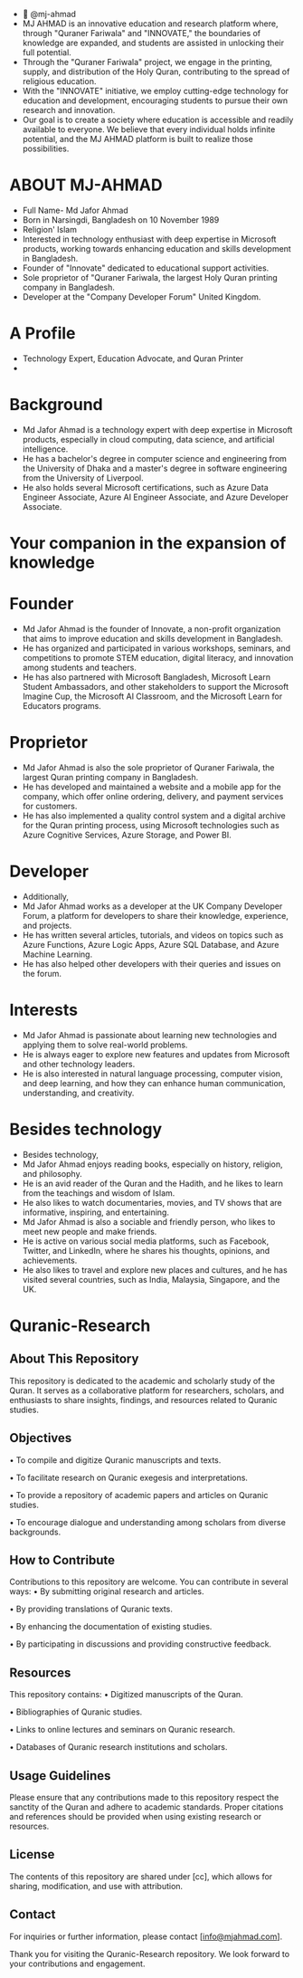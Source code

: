 - 👋 @mj-ahmad
- MJ AHMAD is an innovative education and research platform where, through "Quraner Fariwala" and "INNOVATE," the boundaries of knowledge are expanded, and students are assisted in unlocking their full potential.
- Through the "Quraner Fariwala" project, we engage in the printing, supply, and distribution of the Holy Quran, contributing to the spread of religious education.
- With the "INNOVATE" initiative, we employ cutting-edge technology for education and development, encouraging students to pursue their own research and innovation.
- Our goal is to create a society where education is accessible and readily available to everyone. We believe that every individual holds infinite potential, and the MJ AHMAD platform is built to realize those possibilities.

# ABOUT MJ-AHMAD
- Full Name- Md Jafor Ahmad
- Born in Narsingdi, Bangladesh on 10 November 1989
- Religion' Islam
- Interested in  technology enthusiast with deep expertise in Microsoft products, working towards enhancing education and skills development in Bangladesh.
- Founder of "Innovate" dedicated to educational support activities.
- Sole proprietor of "Quraner Fariwala, the largest Holy Quran printing company in Bangladesh.
- Developer at the "Company Developer Forum" United Kingdom.
  
# A Profile
- Technology Expert, Education Advocate, and Quran Printer
- 
# Background
- Md Jafor Ahmad is a technology expert with deep expertise in Microsoft products, especially in cloud computing, data science, and artificial intelligence.
- He has a bachelor's degree in computer science and engineering from the University of Dhaka and a master's degree in software engineering from the University of Liverpool.
- He also holds several Microsoft certifications, such as Azure Data Engineer Associate, Azure AI Engineer Associate, and Azure Developer Associate.
  
# Your companion in the expansion of knowledge

# Founder
- Md Jafor Ahmad is the founder of Innovate, a non-profit organization that aims to improve education and skills development in Bangladesh.
- He has organized and participated in various workshops, seminars, and competitions to promote STEM education, digital literacy, and innovation among students and teachers.
- He has also partnered with Microsoft Bangladesh, Microsoft Learn Student Ambassadors, and other stakeholders to support the Microsoft Imagine Cup, the Microsoft AI Classroom, and the Microsoft Learn for Educators programs.

# Proprietor
- Md Jafor Ahmad is also the sole proprietor of Quraner Fariwala, the largest Quran printing company in Bangladesh.
- He has developed and maintained a website and a mobile app for the company, which offer online ordering, delivery, and payment services for customers.
- He has also implemented a quality control system and a digital archive for the Quran printing process, using Microsoft technologies such as Azure Cognitive Services, Azure Storage, and Power BI.

# Developer
- Additionally,
- Md Jafor Ahmad works as a developer at the UK Company Developer Forum, a platform for developers to share their knowledge, experience, and projects.
- He has written several articles, tutorials, and videos on topics such as Azure Functions, Azure Logic Apps, Azure SQL Database, and Azure Machine Learning.
- He has also helped other developers with their queries and issues on the forum.

# Interests
- Md Jafor Ahmad is passionate about learning new technologies and applying them to solve real-world problems.
- He is always eager to explore new features and updates from Microsoft and other technology leaders.
- He is also interested in natural language processing, computer vision, and deep learning, and how they can enhance human communication, understanding, and creativity.

# Besides technology
- Besides technology,
- Md Jafor Ahmad enjoys reading books, especially on history, religion, and philosophy.
- He is an avid reader of the Quran and the Hadith, and he likes to learn from the teachings and wisdom of Islam.
- He also likes to watch documentaries, movies, and TV shows that are informative, inspiring, and entertaining.
- Md Jafor Ahmad is also a sociable and friendly person, who likes to meet new people and make friends.
- He is active on various social media platforms, such as Facebook, Twitter, and LinkedIn, where he shares his thoughts, opinions, and achievements.
- He also likes to travel and explore new places and cultures, and he has visited several countries, such as India, Malaysia, Singapore, and the UK.


# Quranic-Research

## About This Repository
This repository is dedicated to the academic and scholarly study of the Quran. 
It serves as a collaborative platform for researchers, scholars, and enthusiasts to share insights, findings, and resources related to Quranic studies.

## Objectives
•  To compile and digitize Quranic manuscripts and texts.

•  To facilitate research on Quranic exegesis and interpretations.

•  To provide a repository of academic papers and articles on Quranic studies.

•  To encourage dialogue and understanding among scholars from diverse backgrounds.


## How to Contribute
Contributions to this repository are welcome. You can contribute in several ways:
•  By submitting original research and articles.

•  By providing translations of Quranic texts.

•  By enhancing the documentation of existing studies.

•  By participating in discussions and providing constructive feedback.


## Resources
This repository contains:
•  Digitized manuscripts of the Quran.

•  Bibliographies of Quranic studies.

•  Links to online lectures and seminars on Quranic research.

•  Databases of Quranic research institutions and scholars.


## Usage Guidelines
Please ensure that any contributions made to this repository respect the sanctity of the Quran and adhere to academic standards. 
Proper citations and references should be provided when using existing research or resources.

## License
The contents of this repository are shared under [cc], which allows for sharing, modification, and use with attribution.

## Contact
For inquiries or further information, please contact [info@mjahmad.com].

Thank you for visiting the Quranic-Research repository. We look forward to your contributions and engagement.


<!---
mjahmad1/mjahmad1 is a ✨ special ✨ repository because its `README.md` (this file) appears on your GitHub profile.
You can click the Preview link to take a look at your changes.
--->
